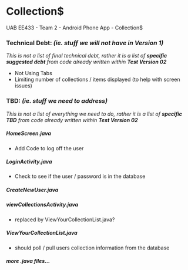 Collection$
===========

UAB EE433 - Team 2 - Android Phone App - Collection$

### Technical Debt: _(ie. stuff we will not have in Version 1)_

_This is not a list of final technical debt, rather it is a list of **specific suggested debt** from code already written within **Test Version 02**_

*	Not Using Tabs
*	Limiting number of collections / items displayed (to help with screen issues)

### TBD: _(ie. stuff we need to address)_

_This is not a list of everything we need to do, rather it is a list of **specific TBD** from code already written within **Test Version 02**_

##### HomeScreen.java

*	Add Code to log off the user

##### LoginActivity.java

*	Check to see if the user / password is in the database

##### CreateNewUser.java

##### viewCollectionsActivity.java

*	replaced by ViewYourCollectionList.java? 

##### ViewYourCollectionList.java

*	should poll / pull users collection information from the database

##### more .java files...

